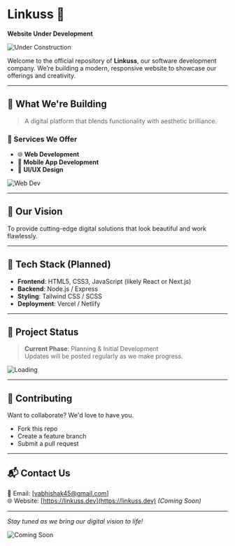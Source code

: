 # Linkuss 🚧  
**Website Under Development**

![Under Construction](https://camo.githubusercontent.com/2366b34bb903c09617990fb5fff4622f3e941349e846ddb7e73df872a9d21233/68747470733a2f2f63646e2e6472696262626c652e636f6d2f75736572732f3733303730332f73637265656e73686f74732f363538313234332f6176656e746f2e676966)

Welcome to the official repository of **Linkuss**, our software development company. We’re building a modern, responsive website to showcase our offerings and creativity.

---

## 🔧 What We're Building

> A digital platform that blends functionality with aesthetic brilliance.

### 💼 Services We Offer
- 🌐 **Web Development**
- 📱 **Mobile App Development**
- 🎨 **UI/UX Design**

![Web Dev](https://media.giphy.com/media/26gssIytJvy1b1THO/giphy.gif)

---

## 🚀 Our Vision

To provide cutting-edge digital solutions that look beautiful and work flawlessly.

---

## 🧰 Tech Stack (Planned)

- **Frontend**: HTML5, CSS3, JavaScript (likely React or Next.js)
- **Backend**: Node.js / Express
- **Styling**: Tailwind CSS / SCSS
- **Deployment**: Vercel / Netlify

---

## 📍 Project Status

> **Current Phase**: Planning & Initial Development  
> Updates will be posted regularly as we make progress.

![Loading](https://media.giphy.com/media/f7GkV3eNdbako/giphy.gif)

---

## 🤝 Contributing

Want to collaborate? We'd love to have you.  
- Fork this repo  
- Create a feature branch  
- Submit a pull request

---

## 📬 Contact Us

📧 Email: [vabhishak45@gmail.com]  
🌐 Website: [https://linkuss.dev](https://linkuss.dev) *(Coming Soon)*

---

_Stay tuned as we bring our digital vision to life!_

![Coming Soon](https://media.giphy.com/media/3o7aD2saalBwwftBIY/giphy.gif)
